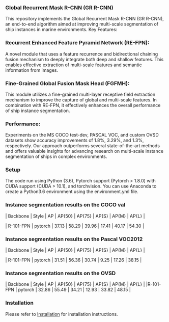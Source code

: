### Global Recurrent Mask R-CNN (GR R-CNN)
This repository implements the Global Recurrent Mask R-CNN (GR R-CNN), an end-to-end algorithm aimed at improving multi-scale segmentation of ship instances in marine environments. Key Features:

### Recurrent Enhanced Feature Pyramid Network (RE-FPN):
A novel module that uses a feature recurrence and bidirectional chaining fusion mechanism to deeply integrate both deep and shallow features. This enables effective extraction of multi-scale features and semantic information from images.

### Fine-Grained Global Fusion Mask Head (FGFMH):
This module utilizes a fine-grained multi-layer receptive field extraction mechanism to improve the capture of global and multi-scale features. In combination with RE-FPN, it effectively enhances the overall performance of ship instance segmentation.

### Performance:
Experiments on the MS COCO test-dev, PASCAL VOC, and custom OVSD datasets show accuracy improvements of 1.8%, 3.29%, and 1.3%, respectively. Our approach outperforms several state-of-the-art methods and offers valuable insights for advancing research on multi-scale instance segmentation of ships in complex environments.

### Setup
The code run using Python (3.6), Pytorch support (Pytorch > 1.8.0) with CUDA support (CUDA > 10.1), and torchvision.
You can use Anaconda to create a Python3.6 environment using the environment.yml file.

### Instance segmentation results on the COCO val
| Backbone  |  Style  |   AP  | AP{50} | AP{75} | AP{S} | AP{M} | AP{L} |

| R-101-FPN | pytorch | 37.13 | 58.29  | 39.96  | 17.41 | 40.17 | 54.30 |

### Instance segmentation results on the Pascal VOC2012
| Backbone  |  Style  |   AP  | AP{50} | AP{75} | AP{S} | AP{M} | AP{L} |

| R-101-FPN | pytorch | 31.51 | 56.36  |  30.74 |  9.25 | 17.26 | 38.15 |

### Instance segmentation results on the OVSD
| Backbone |  Style  |  AP   | AP{50} | AP{75} | AP{S} | AP{M} | AP{L} | 
|R-101-FPN | pytorch | 32.86 | 55.49  | 34.21  | 12.93 | 33.82 | 48.15 |

### Installation

Please refer to [Installation](docs/en/get_started.md/#Installation) for installation instructions.






